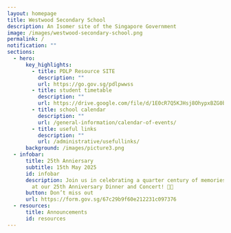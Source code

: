 ```yaml
---
layout: homepage
title: Westwood Secondary School
description: An Isomer site of the Singapore Government
image: /images/westwood-secondary-school.png
permalink: /
notification: ""
sections:
  - hero:
      key_highlights:
        - title: PDLP Resource SITE
          description: ""
          url: https://go.gov.sg/pdlpwwss
        - title: student timetable
          description: ""
          url: https://drive.google.com/file/d/1E0cR7Q5KJHsj8OhypxBZG0bIk8ohcNrI/view?usp=sharing
        - title: school calendar
          description: ""
          url: /general-information/calendar-of-events/
        - title: useful links
          description: ""
          url: /administrative/usefullinks/
      background: /images/picture3.png
  - infobar:
      title: 25th Anniersary
      subtitle: 15th May 2025
      id: infobar
      description: Join us in celebrating a quarter century of memories and milestones
        at our 25th Anniversary Dinner and Concert! 🥳✨
      button: Don’t miss out
      url: https://form.gov.sg/67c29b9f60e212231c097376
  - resources:
      title: Announcements
      id: resources
---
```

